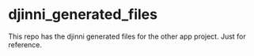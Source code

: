 # djinni_generated_files
This repo has the djinni generated files for the other app project. Just for reference.
